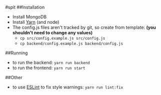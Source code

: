 #spit
##Installation
* Install MongoDB
* Install [Yarn](https://yarnpkg.com/docs/install/) (and node)
* The config.js files aren't tracked by git, so create from template: **(you shouldn't need to change any values)**
  * `cp src/config.example.js src/config.js` 
  * `cp backend/config.example.js backend/config.js`

##Running
* to run the backend: `yarn run backend`
* to run the frontend: `yarn run start`

##Other
* to use [ESLint](http://eslint.org/) to fix style warnings: `yarn run lint:fix`
